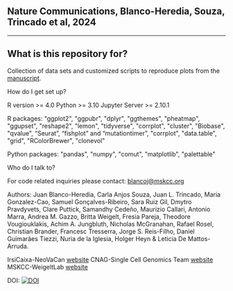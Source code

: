 Nature Communications, Blanco-Heredia, Souza, Trincado et al, 2024
------------------------------------
------------------------------------

What is this repository for?
----------------------------

Collection of data sets and customized scripts to reproduce plots from the [manuscript](http://pubmed.com).

How do I get set up?

R version >= 4.0
Python >= 3.10
Jupyter Server >= 2.10.1 

R packages: "ggplot2", "ggpubr", "dplyr", "ggthemes", "pheatmap", "ggupset", "reshape2", "lemon", "tidyverse", "corrplot", "cluster", "Biobase", "qvalue", “Seurat”, “fishplot” and “mutationtimer”, "corrplot", "data.table", "grid", "RColorBrewer", "clonevol"

Python packages: "pandas", "numpy", "comut", "matplotlib", "palettable"

Who do I talk to?

For code related inquiries please contact: blancoj@mskcc.org

Authors: Juan Blanco-Heredia, Carla Anjos Souza, Juan L. Trincado, Maria Gonzalez-Cao, Samuel Gonçalves-Ribeiro, Sara Ruiz Gil, Dmytro Pravdyvets, Clare Puttick, Samandhy Cedeño, Maurizio Callari, Antonio Marra, Andrea M. Gazzo, Britta Weigelt, Fresia Pareja, Theodore Vougiouklakis, Achim A. Jungbluth, Nicholas McGranahan, Rafael Rosel, Christian Brander, Francesc Tresserra, Jorge S. Reis-Filho, Daniel Guimarães Tiezzi, Nuria de la Iglesia, Holger Heyn & Leticia De Mattos-Arruda.

IrsiCaixa-NeoVaCan [website](https://www.irsicaixa.es/en/research-and-innovation/research-groups/neoantigens-and-vaccines-against-cancer-neovacan)
CNAG-Single Cell Genomics Team [website](https://www.cnag.eu/teams/genome-research-unit/single-cell-genomics-team)
MSKCC-WeigeltLab [website](https://www.mskcc.org/research-areas/labs/britta-weigelt)

DOI: [![DOI](https://zenodo.org/badge/730393390.svg)](https://zenodo.org/doi/10.5281/zenodo.10359739)
